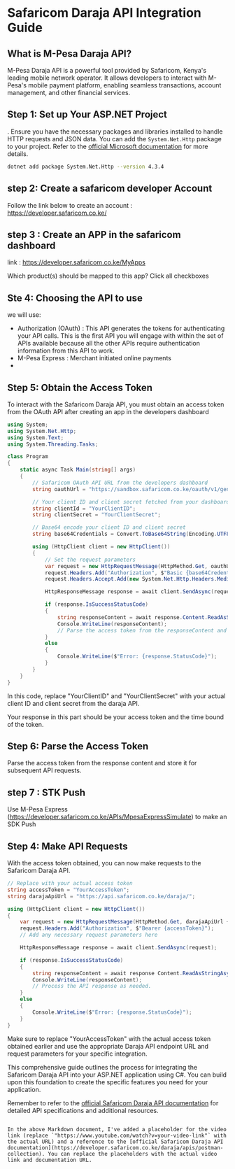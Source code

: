 # Safaricom Daraja API Integration Guide
## What is M-Pesa Daraja API?
M-Pesa Daraja API is a powerful tool provided by Safaricom, Kenya's leading mobile network operator. It allows developers to interact with M-Pesa's mobile payment platform, enabling seamless transactions, account management, and other financial services.

## Step 1: Set up Your ASP.NET Project

. Ensure you have the necessary packages and libraries installed to handle HTTP requests and JSON data. You can add the `System.Net.Http` package to your project. Refer to the [official Microsoft documentation](https://docs.microsoft.com/en-us/dotnet/api/system.net.http?view=net-6.0) for more details.

   ```bash
   dotnet add package System.Net.Http --version 4.3.4
   ```
## step 2: Create a safaricom developer Account
Follow the link below to create an account : https://developer.safaricom.co.ke/

## step 3 : Create an APP in the safaricom dashboard
link : https://developer.safaricom.co.ke/MyApps

Which product(s) should be mapped to this app?  Click all checkboxes

## Ste 4: Choosing the API to use
we will use:
- Authorization (OAuth) : This API generates the tokens for authenticating your API calls. This is the first API you will engage with within the set of APIs available because all the other APIs require authentication information from this API to work.
- M-Pesa Express : Merchant initiated online payments
- 
## Step 5: Obtain the Access Token

To interact with the Safaricom Daraja API, you must obtain an access token from the OAuth API after creating an app in the developers dashboard

```csharp
using System;
using System.Net.Http;
using System.Text;
using System.Threading.Tasks;

class Program
{
    static async Task Main(string[] args)
    {
        // Safaricom OAuth API URL from the developers dashboard
        string oauthUrl = "https://sandbox.safaricom.co.ke/oauth/v1/generate";

        // Your client ID and client secret fetched from your dashboard
        string clientId = "YourClientID";
        string clientSecret = "YourClientSecret";

        // Base64 encode your client ID and client secret 
        string base64Credentials = Convert.ToBase64String(Encoding.UTF8.GetBytes($"{clientId}:{clientSecret}"));

        using (HttpClient client = new HttpClient())
        {
            // Set the request parameters
            var request = new HttpRequestMessage(HttpMethod.Get, oauthUrl);
            request.Headers.Add("Authorization", $"Basic {base64Credentials}");
            request.Headers.Accept.Add(new System.Net.Http.Headers.MediaTypeWithQualityHeaderValue("application/json"));

            HttpResponseMessage response = await client.SendAsync(request);

            if (response.IsSuccessStatusCode)
            {
                string responseContent = await response.Content.ReadAsStringAsync();
                Console.WriteLine(responseContent);
                // Parse the access token from the responseContent and store it for later use.
            }
            else
            {
                Console.WriteLine($"Error: {response.StatusCode}");
            }
        }
    }
}
```

In this code, replace "YourClientID" and "YourClientSecret" with your actual client ID and client secret from the daraja API.

Your response in this part should be your access token and the time bound of the token.

## Step 6: Parse the Access Token

Parse the access token from the response content and store it for subsequent API requests.

## step 7 : STK Push

Use M-Pesa Express (https://developer.safaricom.co.ke/APIs/MpesaExpressSimulate)  to make an SDK Push

## Step 4: Make API Requests

With the access token obtained, you can now make requests to the Safaricom Daraja API.

```csharp
// Replace with your actual access token
string accessToken = "YourAccessToken";
string darajaApiUrl = "https://api.safaricom.co.ke/daraja/";

using (HttpClient client = new HttpClient())
{
    var request = new HttpRequestMessage(HttpMethod.Get, darajaApiUrl + "your-endpoint-here");
    request.Headers.Add("Authorization", $"Bearer {accessToken}");
    // Add any necessary request parameters here

    HttpResponseMessage response = await client.SendAsync(request);

    if (response.IsSuccessStatusCode)
    {
        string responseContent = await response Content.ReadAsStringAsync();
        Console.WriteLine(responseContent);
        // Process the API response as needed.
    }
    else
    {
        Console.WriteLine($"Error: {response.StatusCode}");
    }
}
```

Make sure to replace "YourAccessToken" with the actual access token obtained earlier and use the appropriate Daraja API endpoint URL and request parameters for your specific integration.

This comprehensive guide outlines the process for integrating the Safaricom Daraja API into your ASP.NET application using C#. You can build upon this foundation to create the specific features you need for your application.

Remember to refer to the [official Safaricom Daraja API documentation](https://developer.safaricom.co.ke/daraja/apis/postman-collection) for detailed API specifications and additional resources.
```

In the above Markdown document, I've added a placeholder for the video link (replace `"https://www.youtube.com/watch?v=your-video-link"` with the actual URL) and a reference to the [official Safaricom Daraja API documentation](https://developer.safaricom.co.ke/daraja/apis/postman-collection). You can replace the placeholders with the actual video link and documentation URL.
